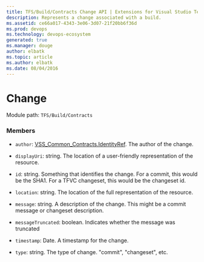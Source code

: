 ```yaml
---
title: TFS/Build/Contracts Change API | Extensions for Visual Studio Team Services
description: Represents a change associated with a build.
ms.assetid: ce66a017-4343-3e06-3d07-21f20bb6f36d
ms.prod: devops
ms.technology: devops-ecosystem
generated: true
ms.manager: douge
author: elbatk
ms.topic: article
ms.author: elbatk
ms.date: 08/04/2016
---
```


# Change

Module path: `TFS/Build/Contracts`


### Members

* `author`: [VSS_Common_Contracts.IdentityRef](../../../VSS/WebApi/Contracts/IdentityRef.md). The author of the change.

* `displayUri`: string. The location of a user-friendly representation of the resource.

* `id`: string. Something that identifies the change. For a commit, this would be the SHA1. For a TFVC changeset, this would be the changeset id.

* `location`: string. The location of the full representation of the resource.

* `message`: string. A description of the change. This might be a commit message or changeset description.

* `messageTruncated`: boolean. Indicates whether the message was truncated

* `timestamp`: Date. A timestamp for the change.

* `type`: string. The type of change. &quot;commit&quot;, &quot;changeset&quot;, etc.

